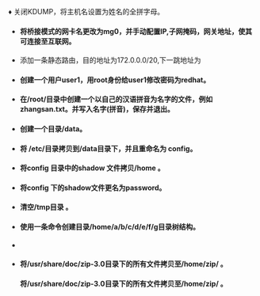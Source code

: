 **♦** 关闭KDUMP，将主机名设置为姓名的全拼字母。



- #### 将桥接模式的网卡名更改为mg0，并手动配置IP,子网掩码，网关地址，使其可连接至互联网。

- 添加一条静态路由，目的地址为172.0.0.0/20,下一跳地址为

  

- #### 创建一个用户user1，用root身份给user1修改密码为redhat。



- #### 在/root/目录中创建一个以自己的汉语拼音为名字的文件，例如zhangsan.txt。并写入名字(拼音)，保存并退出。

  

- #### 创建一个目录/data。

  

- #### 将 /etc/目录拷贝到/data目录下，并且重命名为 config。

  

- #### 将config 目录中的shadow 文件拷贝/home 。

  

- #### 将config 下的shadow文件更名为password。

  

- #### 清空/tmp目录 。

  

- #### 使用一条命令创建目录/home/a/b/c/d/e/f/g目录树结构。

- 

  

- #### 将/usr/share/doc/zip-3.0目录下的所有文件拷贝至/home/zip/ 。

  #### 将/usr/share/doc/zip-3.0目录下的所有文件拷贝至/home/zip/ 。